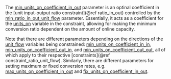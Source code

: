 The [min\_units\_on\_coefficient\_in\_out](@ref) parameter is an optinal coefficient in the
[unit input-output ratio constraint](@ref ratio_in_out) controlled by the [min\_ratio\_in\_out\_unit\_flow](@ref) parameter.
Essentially, it acts as a coefficient for the [units\_on](@ref) variable in the constraint,
allowing for making the minimum conversion ratio dependent on the amount of online capacity.

Note that there are different parameters depending on the directions of the [unit\_flow](@ref) variables
being constrained: [min\_units\_on\_coefficient\_in\_in](@ref), [min\_units\_on\_coefficient\_out\_in](@ref), and
[min\_units\_on\_coefficient\_out\_out](@ref), all of which apply to their respective [constraints](@ref constraint_ratio_unit_flow).
Similarly, there are different parameters for setting maximum or fixed conversion rates, e.g.
[max\_units\_on\_coefficient\_in\_out](@ref) and [fix\_units\_on\_coefficient\_in\_out](@ref).
